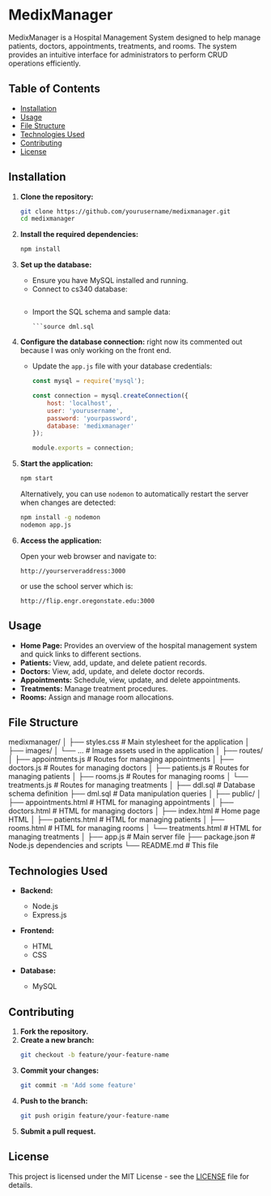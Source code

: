 # MedixManager

MedixManager is a Hospital Management System designed to help manage patients, doctors, appointments, treatments, and rooms. The system provides an intuitive interface for administrators to perform CRUD operations efficiently.

## Table of Contents

- [Installation](#installation)
- [Usage](#usage)
- [File Structure](#file-structure)
- [Technologies Used](#technologies-used)
- [Contributing](#contributing)
- [License](#license)

## Installation

1. **Clone the repository:**
    ```bash
    git clone https://github.com/yourusername/medixmanager.git
    cd medixmanager
    ```

2. **Install the required dependencies:**
    ```bash
    npm install
    ```

3. **Set up the database:**

    - Ensure you have MySQL installed and running.
    - Connect to cs340 database:
        ```mysql -u [cs340_username] -h classmysql.engr.oregonstate.edu -p                     [cs340_username]
        
    - Import the SQL schema and sample data:
        ```source ddl.sql
        ```source dml.sql

4. **Configure the database connection:**
   right now its commented out because I was only working on the front end.

    - Update the `app.js` file with your database credentials:
        ```javascript
        const mysql = require('mysql');

        const connection = mysql.createConnection({
            host: 'localhost',
            user: 'yourusername',
            password: 'yourpassword',
            database: 'medixmanager'
        });

        module.exports = connection;
        ```

6. **Start the application:**
    ```bash
    npm start
    ```

    Alternatively, you can use `nodemon` to automatically restart the server when changes are detected:
    ```bash
    npm install -g nodemon
    nodemon app.js
    ```

7. **Access the application:**

    Open your web browser and navigate to:
    ```
    http://yourserveraddress:3000
    ```

    or use the school server which is:
   ```
   http://flip.engr.oregonstate.edu:3000
   ```

## Usage

- **Home Page:** Provides an overview of the hospital management system and quick links to different sections.
- **Patients:** View, add, update, and delete patient records.
- **Doctors:** View, add, update, and delete doctor records.
- **Appointments:** Schedule, view, update, and delete appointments.
- **Treatments:** Manage treatment procedures.
- **Rooms:** Assign and manage room allocations.

## File Structure

medixmanager/
│
├── styles.css # Main stylesheet for the application
│
├── images/
│ └── ... # Image assets used in the application
│
├── routes/
│ ├── appointments.js # Routes for managing appointments
│ ├── doctors.js # Routes for managing doctors
│ ├── patients.js # Routes for managing patients
│ ├── rooms.js # Routes for managing rooms
│ └── treatments.js # Routes for managing treatments
│
├── ddl.sql # Database schema definition
├── dml.sql # Data manipulation queries
│
├── public/
│ ├── appointments.html # HTML for managing appointments
│ ├── doctors.html # HTML for managing doctors
│ ├── index.html # Home page HTML
│ ├── patients.html # HTML for managing patients
│ ├── rooms.html # HTML for managing rooms
│ └── treatments.html # HTML for managing treatments
│
├── app.js # Main server file
├── package.json # Node.js dependencies and scripts
└── README.md # This file


## Technologies Used

- **Backend:**
  - Node.js
  - Express.js

- **Frontend:**
  - HTML
  - CSS

- **Database:**
  - MySQL

## Contributing

1. **Fork the repository.**
2. **Create a new branch:**
    ```bash
    git checkout -b feature/your-feature-name
    ```
3. **Commit your changes:**
    ```bash
    git commit -m 'Add some feature'
    ```
4. **Push to the branch:**
    ```bash
    git push origin feature/your-feature-name
    ```
5. **Submit a pull request.**

## License

This project is licensed under the MIT License - see the [LICENSE](LICENSE) file for details.
